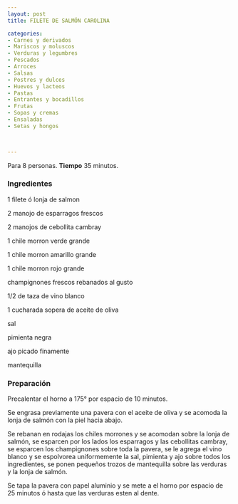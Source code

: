 ```yaml
---
layout: post
title: FILETE DE SALMÓN CAROLINA

categories:
- Carnes y derivados
- Mariscos y moluscos
- Verduras y legumbres
- Pescados
- Arroces
- Salsas
- Postres y dulces
- Huevos y lacteos
- Pastas
- Entrantes y bocadillos
- Frutas
- Sopas y cremas
- Ensaladas
- Setas y hongos
 


---
```


Para 8 personas.
<b>Tiempo</b> 35 minutos.

<h3>Ingredientes</h3>

1 filete ó lonja de salmon

2 manojo de esparragos frescos

2 manojos de cebollita cambray

1 chile morron verde grande

1 chile morron amarillo grande

1 chile morron rojo grande

champignones frescos rebanados al gusto

1/2 de taza de vino blanco

1 cucharada sopera de aceite de oliva

sal

pimienta negra

ajo picado finamente

mantequilla

<h3>Preparación</h3>

Precalentar el horno a 175&deg; por espacio de 10 minutos.

Se engrasa previamente una pavera con el aceite de oliva y se acomoda la lonja de salmón con la piel hacia abajo.

Se rebanan en rodajas los chiles morrones y se acomodan sobre la lonja de salmón, se esparcen por los lados los esparragos y las cebollitas cambray, se esparcen los champignones sobre toda la pavera, se le agrega el vino blanco y se espolvorea uniformemente la sal, pimienta y ajo sobre todos los ingredientes, se ponen pequeños trozos de mantequilla sobre las verduras y la lonja de salmón.

Se tapa la pavera con papel aluminio y se mete a el horno por espacio de 25 minutos ó hasta que las verduras esten al dente.

